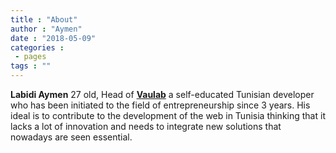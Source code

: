 ```yaml
---
title : "About"
author : "Aymen"
date : "2018-05-09"
categories : 
 - pages
tags : ""
---
```


**Labidi Aymen** 27 old, Head of [**Vaulab**](https://vaulab.com/) a self-educated Tunisian developer who has been initiated to the field of entrepreneurship since 3 years. His ideal is to contribute to the development of the web in Tunisia thinking that it lacks a lot of innovation and needs to integrate new solutions that nowadays are seen essential.
